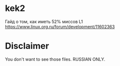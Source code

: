 # kek2
Гайд о том, как иметь 52% миссов L1
https://www.linux.org.ru/forum/development/11602363

# Disclaimer
You don't want to see those files. RUSSIAN ONLY.
